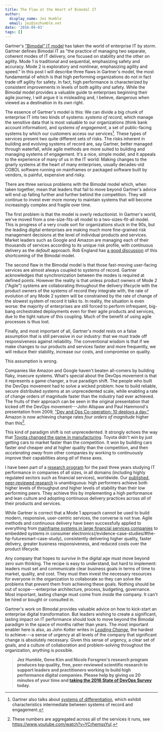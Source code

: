 ```yaml
---
title: The Flaw at the Heart of Bimodal IT
author:
  display_name: Jez Humble
  email: jez@jezhumble.net
date: '2016-04-03'
tags: []
---
```

Gartner's ["Bimodal" IT model](http://www.gartner.com/it-glossary/bimodal) has taken the world of enterprise IT by storm. Gartner defines Bimodal IT as "the practice of managing two separate, coherent modes of IT delivery, one focused on stability and the other on agility. Mode 1 is traditional and sequential, emphasizing safety and accuracy. Mode 2 is exploratory and nonlinear, emphasizing agility and speed." In this post I will describe three flaws in Gartner's model, the most fundamental of which is that high performing organizations do not in fact trade off agility for safety. In fact, high performance is characterized by consistent improvements in levels of both agility _and_ safety. While the Bimodal model provides a valuable guide to enterprises beginning their agile journey, I will argue it is misleading and, I believe, dangerous when viewed as a destination in its own right.

The essence of Gartner's model is this: We can divide a big chunk of enterprise IT into two kinds of systems: _systems of record_, which manage the sensitive data that is most valuable to our organizations (think bank account information), and _systems of engagement_, a set of public-facing systems by which our customers access our services[^1]. These types of services present two quite different sets of risks. The risks inherent in building and evolving systems of record are, say Gartner, better managed through waterfall, while agile methods are more suited to building and managing systems of engagement. It's a nice, simple model, and it appeals to the experience of many of us in the IT world: Making changes to the gnarly systems at the heart of many enterprises, usually decades-old COBOL software running on mainframes or packaged software built by vendors, is painful, expensive and risky.

There are three serious problems with the Bimodal model which, when taken together, mean that leaders that fail to move beyond Gartner's advice will end up falling further and further behind the competition. They will continue to invest ever more money to maintain systems that will become increasingly complex and fragile over time.

The first problem is that the model is overly reductionist. In Gartner's world, we've moved from a one-size-fits-all model to a two-sizes-fit-all model. This is progress of a very crude sort for organizations stuck in the 90s, but the leading digital enterprises are making much more fine-grained risk management decisions at the level of individual products and services. Market leaders such as Google and Amazon are managing each of their thousands of services according to its unique risk profile, with continuous delivery as the _default_ approach. Rob England has [a good discussion](http://www.itskeptic.org/content/multi-speed-it) of this shortcoming of the Bimodal model.

The second flaw in the Bimodal model is that those fast-moving user-facing services are almost always coupled to systems of record. Gartner acknowledges that synchronization between the modes is required at defined points. However the reality is that unless product owners of Mode 2 ("Agile") systems are collaborating throughout the delivery lifecycle with the product owners of the systems of record they integrate with, the rate of evolution of any Mode 2 system will be constrained by the rate of change of the slowest system of record it talks to. In reality, the situation is even worse: the majority of enterprises are still forced to perform infrequent, big-bang orchestrated deployments even for their agile products and services, due to the tight nature of this coupling. Much of the benefit of using agile processes is thus lost.

Finally, and most important of all, Gartner's model rests on a false assumption that is still pervasive in our industry: that we must trade off responsiveness against reliability. The conventional wisdom is that if we make changes to our products and services faster and more frequently, we will reduce their stability, increase our costs, and compromise on quality.

This assumption is wrong.

Companies like Amazon and Google haven't beaten all-comers by building flaky, insecure systems. What's special about the DevOps movement is that it represents a game changer, a true paradigm shift. The people who built the DevOps movement had to solve a wicked problem: how to build reliable, secure distributed systems at an unprecedented scale, while enabling a rate of change orders of magnitude faster than the industry had ever achieved. The fruits of their approach can be seen in the original presentation that kicked off the DevOps movement---John Allspaw and Paul Hammond's presentation from 2009, ["Dev and Ops Co-operation: 10 deploys a day."](https://www.youtube.com/watch?v=LdOe18KhtT4) Amazon is now achieving change rates _four orders of magnitude_ higher than this[^2].

This kind of paradigm shift is not unprecedented. It strongly echoes the way that [Toyota changed the game in manufacturing](http://www.thisamericanlife.org/radio-archives/episode/561/nummi-2015). Toyota didn't win by just getting cars to market faster than the competition. It won by building cars faster _and_ cheaper _and_ at higher quality than the competition, and then _accelerating away_ from other companies by working to continuously improve their capabilities along _all_ of these axes.

I have been part of a [research program](http://devops-research.com/) for the past three years studying IT performance in companies of all sizes, in all domains (including highly regulated sectors such as financial services), worldwide. Our [published, peer-reviewed research](papers.ssrn.com/sol3/papers.cfm?abstract_id=2681906) is unambiguous: high performers achieve both higher levels of throughput _and_ higher levels of stability than their low performing peers. They achieve this by implementing a high performance and lean culture and adopting continuous delivery practices across _all_ of their products and services.

While Gartner is correct that a Mode 1 approach cannot be used to build modern, responsive, user-centric services, the converse is not true. Agile methods and continuous delivery have been successfully applied to everything from [mainframe systems in large financial services companies](0/evidence-case-studies/#the-suncorp-simplification-program) to embedded systems in consumer electronics(/evidence-case-studies/#the-hp-futuresmart-case-study), consistently delivering higher quality, faster delivery, greater business responsiveness, and reduced costs over the product lifecycle.

Any company that hopes to _survive_ in the digital age must move beyond zero sum thinking. The recipe is easy to understand, but hard to implement: leaders must set and communicate clear business goals in terms of time to market, quality, and cost. They must then invest the necessary resources for everyone in the organization to collaborate so they can solve the problems that prevent them from achieving these goals. Nothing should be out of scope---enterprise architecture, process, budgeting, governance. Most important, lasting change must come from _inside_ the company. It can't be hired or bought or consulted in.

Gartner's work on Bimodal provides valuable advice on how to kick-start an enterprise digital transformation. But leaders wishing to create a significant, lasting impact on IT performance should look to move beyond the Bimodal paradigm in the space of months rather than years. The most important enabler here is also, as John Kotter writes in [_Leading Change_](http://www.amazon.com/dp/1422186431?tag=contindelive-20), the hardest to achieve---a sense of urgency at all levels of the company that significant change is absolutely necessary. Given this sense of urgency, a clear set of goals, and a culture of collaboration and problem-solving throughout the organization, anything is possible.

> **Jez Humble, Gene Kim and Nicole Forsgren's research program produces top quality, free, peer-reviewed scientific research to support leaders and practitioners working to build high performance digital companies. Please help by giving us 20 minutes of your time and [taking the 2016 State of DevOps Survey](https://bit.ly/2016-devops-survey) today.**

[^1]: Gartner also talks about [systems of differentiation](http://www.gartner.com/newsroom/id/1923014), which exhibit characteristics intermediate between systems of record and engagement.
[^2]: These numbers are aggregated across all of the services it runs, see https://www.youtube.com/watch?v=YCrhemssYuI.
